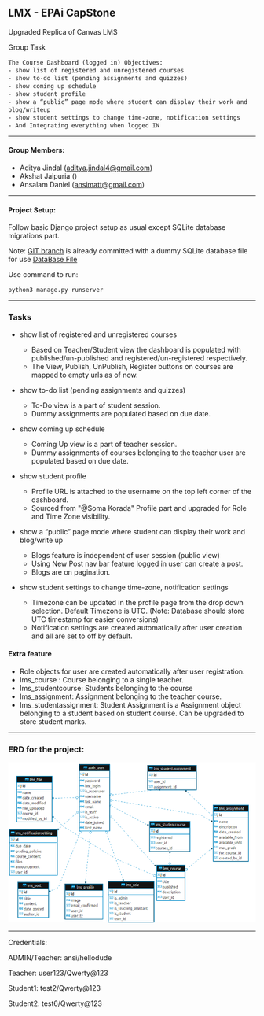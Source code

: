 ## LMX - EPAi CapStone

Upgraded Replica of Canvas LMS

Group Task

```
The Course Dashboard (logged in) Objectives:
- show list of registered and unregistered courses
- show to-do list (pending assignments and quizzes)
- show coming up schedule
- show student profile
- show a “public” page mode where student can display their work and blog/writeup
- show student settings to change time-zone, notification settings
- And Integrating everything when logged IN
```

---

#### Group Members:

- Aditya Jindal (aditya.jindal4@gmail.com)
- Akshat Jaipuria ()
- Ansalam Daniel (ansimatt@gmail.com)

---

#### Project Setup: 

Follow basic Django project setup as usual except SQLite database migrations part.

Note: [GIT branch]() is already committed with a dummy SQLite database file for use [DataBase File]()

Use command to run: 

```
python3 manage.py runserver
```

---

### Tasks 

- show list of registered and unregistered courses
  - Based on Teacher/Student view the dashboard is populated with published/un-published and registered/un-registered respectively.
  - The View, Publish, UnPublish,  Register buttons on courses are mapped to empty urls as of now.

- show to-do list (pending assignments and quizzes)
  - To-Do view is a part of student session.
  - Dummy assignments are populated based on due date.
- show coming up schedule
  - Coming Up view is a part of teacher session.
  - Dummy assignments of courses belonging to the teacher user are populated based on due date.
- show student profile
  -  Profile URL is attached to the username on the top left corner of the dashboard.
  - Sourced from "@Soma Korada" Profile part and upgraded for Role and Time Zone visibility.
- show a “public” page mode where student can display their work and blog/write up
  - Blogs feature is independent of user session (public view)
  - Using New Post nav bar feature logged in user can create a post.
  - Blogs are on pagination.
- show student settings to change time-zone, notification settings
  - Timezone can be updated in the profile page from the drop down selection. Default Timezone is UTC. (Note: Database should store UTC timestamp for easier conversions)
  - Notification settings are created automatically after user creation and all are set to off by default.

#### Extra feature

- Role objects for user are created automatically after user registration.
- lms_course : Course belonging to a single teacher.
- lms_studentcourse: Students belonging to the course 
- lms_assignment: Assignment belonging to the teacher course.
- lms_studentassignment: Student Assignment is a Assignment object belonging to a student based on student course. Can be upgraded to store student marks.

---

### ERD for the project:

<img src="./LMX_CourseDash_LoggedIn_ERD.png" alt="image" style="zoom:0%;" />

---

Credentials:

ADMIN/Teacher: ansi/hellodude

Teacher: user123/Qwerty@123

Student1: test2/Qwerty@123

Student2: test6/Qwerty@123